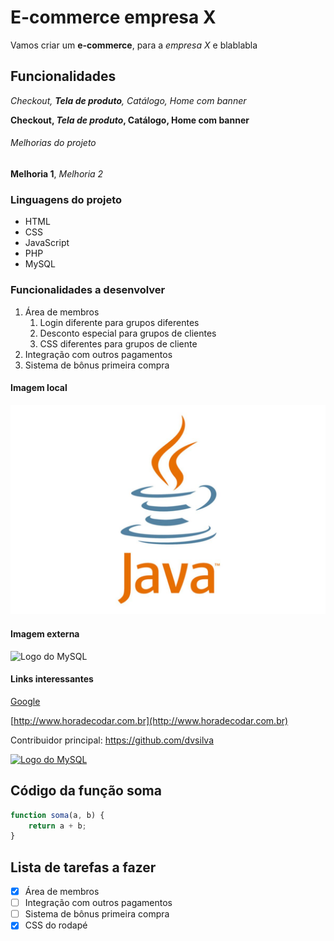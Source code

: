 # E-commerce empresa X

Vamos criar um **e-commerce**, para a *empresa X* e blablabla

## Funcionalidades

_Checkout, **Tela de produto**, Catálogo, Home com banner_


**Checkout, _Tela de produto_, Catálogo, Home com banner**

###### Melhorias do projeto

__Melhoria 1__, _Melhoria 2_

### Linguagens do projeto

* HTML
* CSS
* JavaScript
* PHP
* MySQL

### Funcionalidades a desenvolver

1. Área de membros
    1. Login diferente para grupos diferentes
    2. Desconto especial para grupos de clientes
    3. CSS diferentes para grupos de cliente
2. Integração com outros pagamentos
3. Sistema de bônus primeira compra

#### Imagem local

![Logo do Java](img/java_logo.jpg)

#### Imagem externa

![Logo do MySQL](https://d1.awsstatic.com/asset-repository/products/amazon-rds/1024px-MySQL.ff87215b43fd7292af172e2a5d9b844217262571.png)

#### Links interessantes

[Google](http://www.google.com)

[http://www.horadecodar.com.br](http://www.horadecodar.com.br)

Contribuidor principal: https://github.com/dvsilva

[![Logo do MySQL](https://d1.awsstatic.com/asset-repository/products/amazon-rds/1024px-MySQL.ff87215b43fd7292af172e2a5d9b844217262571.png)](https://github.com/dvsilva)

## Código da função soma

```javascript
function soma(a, b) {
    return a + b;
}
```

## Lista de tarefas a fazer

- [x] Área de membros
- [ ]  Integração com outros pagamentos
- [ ]  Sistema de bônus primeira compra
- [x]  CSS do rodapé